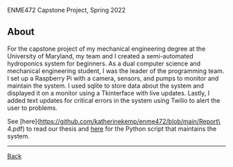 ENME472 Capstone Project, Spring 2022

## About
For the capstone project of my mechanical engineering degree at the University of Maryland, my team and I created a semi-automated hydroponics system for beginners. As a dual computer science and mechanical engineering student, I was the leader of the programming team. I set up a Raspberry Pi with a camera, sensors, and pumps to monitor and maintain the system. I used sqlite to store data about the system and displayed it on a monitor using a Tkinterface with live updates. Lastly, I added text updates for critical errors in the system using Twilio to alert the user to problems.

See [here](https://github.com/katherinekemp/enme472/blob/main/Report\ 4.pdf) to read our thesis and [here](https://github.com/katherinekemp/enme472/blob/main/system.py) for the Python script that maintains the system.

---
<a href="javascript:window.history.back();" align="center">Back</a>
